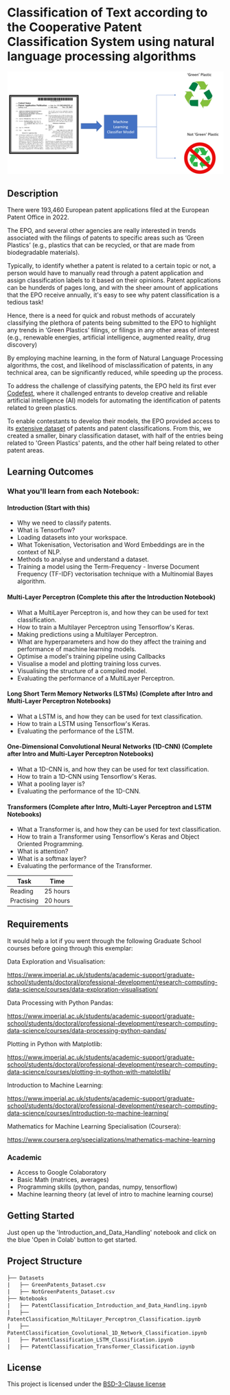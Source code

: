 <!-- Your Project title, make it sound catchy! -->

# Classification of Text according to the Cooperative Patent Classification System using natural language processing algorithms


![alt text](https://github.com/ImperialCollegeLondon/ReCoDE-AIForPatents/blob/main/docs/assets/ReCode%20Picture%20-%20Binary%20Classification%20Image.PNG)

## Description

There were 193,460 European patent applications filed at the European Patent Office in 2022.

The EPO, and several other agencies are really interested in trends associated with the filings of patents to specific areas such as ‘Green Plastics’ (e.g., plastics that can be recycled, or that are made from biodegradable materials).

Typically, to identify whether a patent is related to a certain topic or not, a person would have to manually read through a patent application and assign classification labels to it based on their opinions. Patent applications can be hunderds of pages long, and with the sheer amount of applications that the EPO receive annually, it's easy to see why patent classification is a tedious task!

Hence, there is a need for quick and robust methods of accurately classifying the plethora of patents being submitted to the EPO to highlight any trends in ‘Green Plastics’ filings, or filings in any other areas of interest (e.g., renewable energies, artificial intelligence, augmented reality, drug discovery)

By employing machine learning, in the form of Natural Language Processing algorithms, the cost, and likelihood of misclassification of patents, in any technical area, can be significantly reduced, while speeding up the process.

To address the challenge of classifying patents, the EPO held its first ever [Codefest](https://www.epo.org/news-events/in-focus/codefest.html), where it challenged entrants to develop creative and reliable artificial intelligence (AI) models for automating the identification of patents related to green plastics.

To enable contestants to develop their models, the EPO provided access to its [extensive dataset](https://www.epo.org/searching-for-patents/data/bulk-data-sets.html) of patents and patent classifications. From this, we created a  smaller, binary classification dataset, with half of the entries being related to 'Green Plastics' patents, and the other half being related to other patent areas.

## Learning Outcomes

### What you'll learn from each Notebook:

#### Introduction (Start with this)

- Why we need to classify patents.
- What is Tensorflow?
- Loading datasets into your workspace.
- What Tokenisation, Vectorisation and Word Embeddings are in the context of NLP.
- Methods to analyse and understand a dataset.
- Training a model using the Term-Frequency - Inverse Document Frequency (TF-IDF) vectorisation technique with a Multinomial Bayes algorithm.

#### Multi-Layer Perceptron (Complete this after the Introduction Notebook)

- What a MultiLayer Perceptron is, and how they can be used for text classification.
- How to train a Multilayer Perceptron using Tensorflow's Keras.
- Making predictions using a Multilayer Perceptron.
- What are hyperparameters and how do they affect the training and performance of machine learning models.
- Optimise a model's training pipeline using Callbacks
- Visualise a model and plotting training loss curves.
- Visualising the structure of a compiled model.
- Evaluating the performance of a MultiLayer Perceptron.

#### Long Short Term Memory Networks (LSTMs) (Complete after Intro and Multi-Layer Perceptron Notebooks)

- What a LSTM is, and how they can be used for text classification.
- How to train a LSTM using Tensorflow's Keras.
- Evaluating the performance of the LSTM.

#### One-Dimensional Convolutional Neural Networks (1D-CNN) (Complete after Intro and Multi-Layer Perceptron Notebooks)

- What a 1D-CNN is, and how they can be used for text classification.
- How to train a 1D-CNN using Tensorflow's Keras.
- What a pooling layer is?
- Evaluating the performance of the 1D-CNN.

#### Transformers (Complete after Intro, Multi-Layer Perceptron and LSTM Notebooks)

- What a Transformer is, and how they can be used for text classification.
- How to train a Transformer using Tensorflow's Keras and Object Oriented Programming.
- What is attention?
- What is a softmax layer?
- Evaluating the performance of the Transformer.

| Task       | Time    |
| ---------- | ------- |
| Reading    | 25 hours |
| Practising | 20 hours |

## Requirements

It would help a lot if you went through the following Graduate School courses before going through this exemplar:

Data Exploration and Visualisation:

https://www.imperial.ac.uk/students/academic-support/graduate-school/students/doctoral/professional-development/research-computing-data-science/courses/data-exploration-visualisation/

Data Processing with Python Pandas:

https://www.imperial.ac.uk/students/academic-support/graduate-school/students/doctoral/professional-development/research-computing-data-science/courses/data-processing-python-pandas/

Plotting in Python with Matplotlib:

https://www.imperial.ac.uk/students/academic-support/graduate-school/students/doctoral/professional-development/research-computing-data-science/courses/plotting-in-python-with-matplotlib/

Introduction to Machine Learning:

https://www.imperial.ac.uk/students/academic-support/graduate-school/students/doctoral/professional-development/research-computing-data-science/courses/introduction-to-machine-learning/

Mathematics for Machine Learning Specialisation (Coursera):

https://www.coursera.org/specializations/mathematics-machine-learning

### Academic

- Access to Google Colaboratory
- Basic Math (matrices, averages)
- Programming skills (python, pandas, numpy, tensorflow)
- Machine learning theory (at level of intro to machine learning course)

## Getting Started

Just open up the 'Introduction_and_Data_Handling' notebook and click on the blue 'Open in Colab' button to get started.

## Project Structure

```log
├── Datasets
|   ├── GreenPatents_Dataset.csv
|   ├── NotGreenPatents_Dataset.csv
├── Notebooks
|   ├── PatentClassification_Introduction_and_Data_Handling.ipynb
|   ├── PatentClassification_MultiLayer_Perceptron_Classification.ipynb
|   ├── PatentClassification_Covolutional_1D_Network_Classification.ipynb
|   ├── PatentClassification_LSTM_Classification.ipynb
|   ├── PatentClassification_Transformer_Classification.ipynb
```
## License

This project is licensed under the [BSD-3-Clause license](LICENSE.md)
